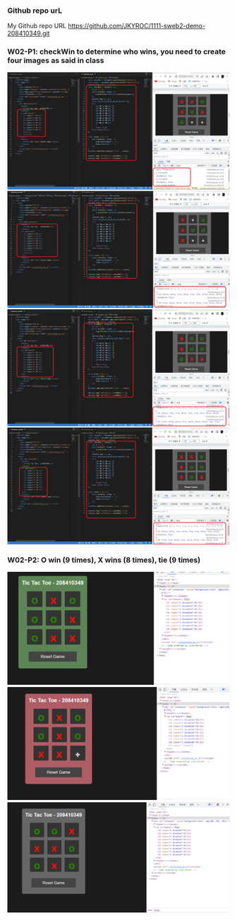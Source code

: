 ### Github repo urL
My Github repo URL
https://github.com/JKYROC/1111-sweb2-demo-208410349.git
### W02-P1: checkWin to determine who wins, you need to create four images as said in class

![](w02-p1-1.png)
![](w02-p1-2.png)
![](w02-p1-3.png)
![](w02-p1-4.png)


### W02-P2: O win (9 times), X wins (8 times), tie (9 times)
![](w02-p2-1.png)
![](w02-p2-2.png)
![](w02-p2-3.png)
```

```